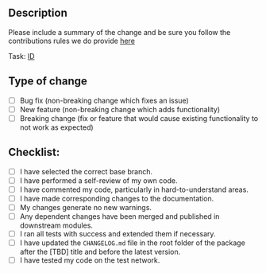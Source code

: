 ## Description

Please include a summary of the change and be sure you follow the contributions rules we do provide [here](./CONTRIBUTIONS.md)

Task: [ID]()

## Type of change

<!--- Please delete options that are not relevant. -->

- [ ] Bug fix (non-breaking change which fixes an issue)
- [ ] New feature (non-breaking change which adds functionality)
- [ ] Breaking change (fix or feature that would cause existing functionality to not work as expected)

## Checklist:

- [ ] I have selected the correct base branch.
- [ ] I have performed a self-review of my own code.
- [ ] I have commented my code, particularly in hard-to-understand areas.
- [ ] I have made corresponding changes to the documentation.
- [ ] My changes generate no new warnings.
- [ ] Any dependent changes have been merged and published in downstream modules.
- [ ] I ran all tests with success and extended them if necessary.
- [ ] I have updated the ``CHANGELOG.md`` file in the root folder of the package after the [TBD] title and before the latest version.
- [ ] I have tested my code on the test network.